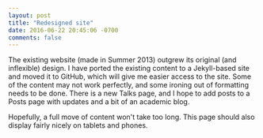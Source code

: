 ```yaml
---
layout: post
title: "Redesigned site"
date: 2016-06-22 20:45:06 -0700
comments: false
---
```


The existing website (made in Summer 2013) outgrew its original (and inflexible) design. I have ported the existing content to a Jekyll-based site and moved it to GitHub, which will give me easier access to the site. Some of the content may not work perfectly, and some ironing out of formatting needs to be done. There is a new Talks page, and I hope to add posts to a Posts page with updates and a bit of an academic blog.

Hopefully, a full move of content won't take too long. This page should also display fairly nicely on tablets and phones.
